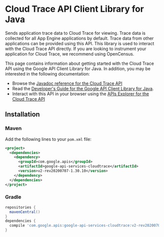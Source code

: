 # Cloud Trace API Client Library for Java

Sends application trace data to Cloud Trace for viewing. Trace data is collected for all App Engine applications by default. Trace data from other applications can be provided using this API. This library is used to interact with the Cloud Trace API directly. If you are looking to instrument your application for Cloud Trace, we recommend using OpenCensus.


This page contains information about getting started with the Cloud Trace API
using the Google API Client Library for Java. In addition, you may be interested
in the following documentation:

* Browse the [Javadoc reference for the Cloud Trace API][javadoc]
* Read the [Developer's Guide for the Google API Client Library for Java][google-api-client].
* Interact with this API in your browser using the [APIs Explorer for the Cloud Trace API][api-explorer]

## Installation

### Maven

Add the following lines to your `pom.xml` file:

```xml
<project>
  <dependencies>
    <dependency>
      <groupId>com.google.apis</groupId>
      <artifactId>google-api-services-cloudtrace</artifactId>
      <version>v2-rev20200707-1.30.10</version>
    </dependency>
  </dependencies>
</project>
```

### Gradle

```gradle
repositories {
  mavenCentral()
}
dependencies {
  compile 'com.google.apis:google-api-services-cloudtrace:v2-rev20200707-1.30.10'
}
```

[javadoc]: https://googleapis.dev/java/google-api-services-cloudtrace/latest/index.html
[google-api-client]: https://github.com/googleapis/google-api-java-client/
[api-explorer]: https://developers.google.com/apis-explorer/#p/cloudtrace/v1/

